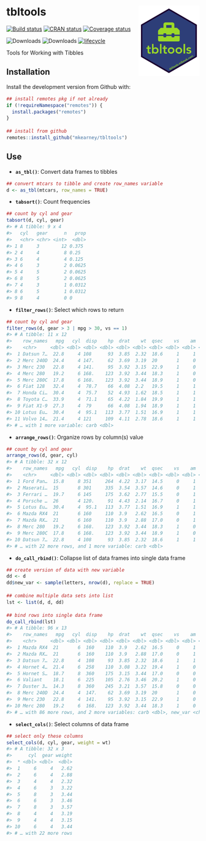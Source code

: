 
<!-- README.md is generated from README.Rmd. Please edit that file -->

# tbltools <img src="man/figures/logo.png" width="160px" align="right" />

[![Build
status](https://travis-ci.org/mkearney/tbltools.svg?branch=master)](https://travis-ci.org/mkearney/tbltools)
[![CRAN
status](https://www.r-pkg.org/badges/version/tbltools)](https://cran.r-project.org/package=tbltools)
[![Coverage
status](https://codecov.io/gh/mkearney/tbltools/branch/master/graph/badge.svg)](https://codecov.io/github/mkearney/tbltools?branch=master)

![Downloads](https://cranlogs.r-pkg.org/badges/tbltools)
![Downloads](https://cranlogs.r-pkg.org/badges/grand-total/tbltools)
[![lifecycle](https://img.shields.io/badge/lifecycle-experimental-orange.svg)](https://www.tidyverse.org/lifecycle/#experimental)

Tools for Working with Tibbles

## Installation

Install the development version from Github with:

``` r
## install remotes pkg if not already
if (!requireNamespace("remotes")) {
  install.packages("remotes")
}

## install from github
remotes::install_github("mkearney/tbltools")
```

## Use

  - **`as_tbl()`**: Convert data frames to tibbles

<!-- end list -->

``` r
## convert mtcars to tibble and create row_names variable
d <- as_tbl(mtcars, row_names = TRUE)
```

  - **`tabsort()`**: Count frequencies

<!-- end list -->

``` r
## count by cyl and gear
tabsort(d, cyl, gear)
#> # A tibble: 9 x 4
#>   cyl   gear      n   prop
#>   <chr> <chr> <int>  <dbl>
#> 1 8     3        12 0.375 
#> 2 4     4         8 0.25  
#> 3 6     4         4 0.125 
#> 4 6     3         2 0.0625
#> 5 4     5         2 0.0625
#> 6 8     5         2 0.0625
#> 7 4     3         1 0.0312
#> 8 6     5         1 0.0312
#> 9 8     4         0 0
```

  - **`filter_rows()`**: Select which rows to return

<!-- end list -->

``` r
## count by cyl and gear
filter_rows(d, gear > 3 | mpg > 30, vs == 1)
#> # A tibble: 11 x 12
#>    row_names   mpg   cyl  disp    hp  drat    wt  qsec    vs    am  gear
#>    <chr>     <dbl> <dbl> <dbl> <dbl> <dbl> <dbl> <dbl> <dbl> <dbl> <dbl>
#>  1 Datsun 7…  22.8     4 108      93  3.85  2.32  18.6     1     1     4
#>  2 Merc 240D  24.4     4 147.     62  3.69  3.19  20       1     0     4
#>  3 Merc 230   22.8     4 141.     95  3.92  3.15  22.9     1     0     4
#>  4 Merc 280   19.2     6 168.    123  3.92  3.44  18.3     1     0     4
#>  5 Merc 280C  17.8     6 168.    123  3.92  3.44  18.9     1     0     4
#>  6 Fiat 128   32.4     4  78.7    66  4.08  2.2   19.5     1     1     4
#>  7 Honda Ci…  30.4     4  75.7    52  4.93  1.62  18.5     1     1     4
#>  8 Toyota C…  33.9     4  71.1    65  4.22  1.84  19.9     1     1     4
#>  9 Fiat X1-9  27.3     4  79      66  4.08  1.94  18.9     1     1     4
#> 10 Lotus Eu…  30.4     4  95.1   113  3.77  1.51  16.9     1     1     5
#> 11 Volvo 14…  21.4     4 121     109  4.11  2.78  18.6     1     1     4
#> # … with 1 more variable: carb <dbl>
```

  - **`arrange_rows()`**: Organize rows by column(s) value

<!-- end list -->

``` r
## count by cyl and gear
arrange_rows(d, gear, cyl)
#> # A tibble: 32 x 12
#>    row_names   mpg   cyl  disp    hp  drat    wt  qsec    vs    am  gear
#>    <chr>     <dbl> <dbl> <dbl> <dbl> <dbl> <dbl> <dbl> <dbl> <dbl> <dbl>
#>  1 Ford Pan…  15.8     8 351     264  4.22  3.17  14.5     0     1     5
#>  2 Maserati…  15       8 301     335  3.54  3.57  14.6     0     1     5
#>  3 Ferrari …  19.7     6 145     175  3.62  2.77  15.5     0     1     5
#>  4 Porsche …  26       4 120.     91  4.43  2.14  16.7     0     1     5
#>  5 Lotus Eu…  30.4     4  95.1   113  3.77  1.51  16.9     1     1     5
#>  6 Mazda RX4  21       6 160     110  3.9   2.62  16.5     0     1     4
#>  7 Mazda RX…  21       6 160     110  3.9   2.88  17.0     0     1     4
#>  8 Merc 280   19.2     6 168.    123  3.92  3.44  18.3     1     0     4
#>  9 Merc 280C  17.8     6 168.    123  3.92  3.44  18.9     1     0     4
#> 10 Datsun 7…  22.8     4 108      93  3.85  2.32  18.6     1     1     4
#> # … with 22 more rows, and 1 more variable: carb <dbl>
```

  - **`do_call_rbind()`**: Collapse list of data frames into single data
    frame

<!-- end list -->

``` r
## create version of data with new variable
dd <- d
dd$new_var <- sample(letters, nrow(d), replace = TRUE)

## combine multiple data sets into list
lst <- list(d, d, dd)

## bind rows into single data frame
do_call_rbind(lst)
#> # A tibble: 96 x 13
#>    row_names   mpg   cyl  disp    hp  drat    wt  qsec    vs    am  gear
#>    <chr>     <dbl> <dbl> <dbl> <dbl> <dbl> <dbl> <dbl> <dbl> <dbl> <dbl>
#>  1 Mazda RX4  21       6  160    110  3.9   2.62  16.5     0     1     4
#>  2 Mazda RX…  21       6  160    110  3.9   2.88  17.0     0     1     4
#>  3 Datsun 7…  22.8     4  108     93  3.85  2.32  18.6     1     1     4
#>  4 Hornet 4…  21.4     6  258    110  3.08  3.22  19.4     1     0     3
#>  5 Hornet S…  18.7     8  360    175  3.15  3.44  17.0     0     0     3
#>  6 Valiant    18.1     6  225    105  2.76  3.46  20.2     1     0     3
#>  7 Duster 3…  14.3     8  360    245  3.21  3.57  15.8     0     0     3
#>  8 Merc 240D  24.4     4  147.    62  3.69  3.19  20       1     0     4
#>  9 Merc 230   22.8     4  141.    95  3.92  3.15  22.9     1     0     4
#> 10 Merc 280   19.2     6  168.   123  3.92  3.44  18.3     1     0     4
#> # … with 86 more rows, and 2 more variables: carb <dbl>, new_var <chr>
```

  - **`select_cols()`**: Select columns of data frame

<!-- end list -->

``` r
## select only these columns
select_cols(d, cyl, gear, weight = wt)
#> # A tibble: 32 x 3
#>      cyl  gear weight
#>  * <dbl> <dbl>  <dbl>
#>  1     6     4   2.62
#>  2     6     4   2.88
#>  3     4     4   2.32
#>  4     6     3   3.22
#>  5     8     3   3.44
#>  6     6     3   3.46
#>  7     8     3   3.57
#>  8     4     4   3.19
#>  9     4     4   3.15
#> 10     6     4   3.44
#> # … with 22 more rows
```
